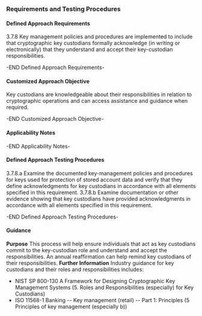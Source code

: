 ### Requirements and Testing Procedures

#### Defined Approach Requirements
3.7.8 Key management policies and procedures are implemented to include that cryptographic key custodians formally acknowledge (in writing or electronically) that they understand and accept their key-custodian responsibilities.

-END Defined Approach Requirements- 
#### Customized Approach Objective
Key custodians are knowledgeable about their responsibilities in relation to cryptographic operations and can access assistance and guidance when required.

-END Customized Approach Objective- 
#### Applicability Notes



-END Applicability Notes- 
#### Defined Approach Testing Procedures
3.7.8.a Examine the documented key-management policies and procedures for keys used for protection of stored account data and verify that they define acknowledgments for key custodians in accordance with all elements specified in this requirement.
3.7.8.b Examine documentation or other evidence showing that key custodians have provided acknowledgments in accordance with all elements specified in this requirement.

-END Defined Approach Testing Procedures- 
#### Guidance
**Purpose**
This process will help ensure individuals that act as key custodians commit to the key-custodian role and understand and accept the responsibilities. An annual reaffirmation can help remind key custodians of their responsibilities.
**Further Information**
Industry guidance for key custodians and their roles and responsibilities includes:
- NIST SP 800-130 A Framework for Designing Cryptographic Key Management Systems (5. Roles and Responsibilities (especially) for Key Custodians)
- ISO 11568-1 Banking -- Key management (retail) -- Part 1: Principles (5 Principles of key management (especially b))